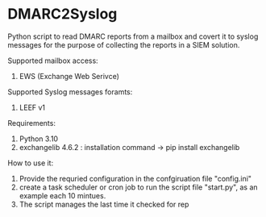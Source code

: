 # DMARC2Syslog
Python script to read DMARC reports from a mailbox and covert it to syslog messages for the purpose of collecting the reports in a SIEM solution.

Supported mailbox access:
  1. EWS (Exchange Web Serivce)

Supported Syslog messages foramts:
  1. LEEF v1

Requirements:
  1. Python 3.10
  2. exchangelib 4.6.2 : installation command -> pip install exchangelib 

How to use it:
  1. Provide the requried configuration in the confgiruation file "config.ini" 
  2. create a task scheduler or cron job to run the script file "start.py", as an example each 10 mintues.
  3. The script manages the last time it checked for rep
